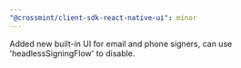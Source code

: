 ```yaml
---
"@crossmint/client-sdk-react-native-ui": minor
---
```


Added new built-in UI for email and phone signers, can use 'headlessSigningFlow' to disable.
